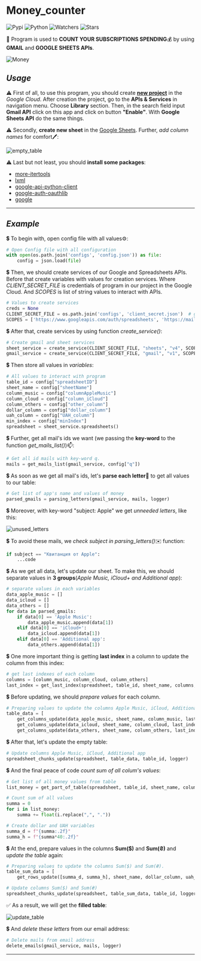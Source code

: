 # Money_counter
![Pypi](https://img.shields.io/pypi/v/google?color=orange&style=plastic)
![Python](https://img.shields.io/pypi/pyversions/google_auth_oauthlib?color=gree&style=plastic)
![Watchers](https://img.shields.io/github/watchers/Kalinka5/Money_counter?style=social)
![Stars](https://img.shields.io/github/stars/Kalinka5/Money_counter?style=social)

:gem: Program is used to **COUNT YOUR SUBSCRIPTIONS SPENDING**:moneybag: by using **GMAIL** and **GOOGLE SHEETS APIs**.

![Money](https://user-images.githubusercontent.com/106172806/216789011-9b0dc0f5-700c-4c66-a1a3-4393c1f24cd0.gif)

## *Usage*
:warning: First of all, to use this program, you should create [**new project**](https://console.cloud.google.com/projectcreate?previousPage=%2Fwelcome%3Fproject%3Dmoneycounter-376608%26authuser%3D1&organizationId=0&authuser=1) in the *Google Cloud*. After creation the project, go to the **APIs & Services** in navigation menu. Choose **Library** section. Then, in the search field input **Gmail API** click on this app and click on button **"Enable"**. With **Google Sheets API** do the same things.

:warning: Secondly, **create new sheet** in the [Google Sheets](https://www.google.com/sheets/about/). Further, *add column names* for comfort:pen::

![empty_table](https://user-images.githubusercontent.com/106172806/216630610-f76a5e5d-854c-441a-b7a2-b1249701e887.jpg)

:warning: Last but not least, you should **install some packages**:
+ [more-itertools](https://pypi.org/project/more-itertools/)
+ [lxml](https://pypi.org/project/lxml/)
+ [google-api-python-client](https://pypi.org/project/google-api-python-client/)
+ [google-auth-oauthlib](https://pypi.org/project/google-auth-oauthlib/)
+ [google](https://pypi.org/project/google/)
___

## *Example*
:heavy_dollar_sign: To begin with, open config file with all values:gear::
```python
# Open Config file with all configuration
with open(os.path.join('configs', 'config.json')) as file:
    config = json.load(file)
```

:heavy_dollar_sign: Then, we should create services of our Google and Spreadsheets APIs. Before that create variables with values for creation services. Where *CLIENT_SECRET_FILE* is credentials of program in our project in the Google Cloud. And *SCOPES* is list of string values to interact with APIs.
```python
# Values to create services
creds = None
CLIENT_SECRET_FILE = os.path.join('configs', 'client_secret.json')  # get file path
SCOPES = ['https://www.googleapis.com/auth/spreadsheets', 'https://mail.google.com/']
```

:heavy_dollar_sign: After that, create services by using function *create_service()*:
```python
# Create gmail and sheet services
sheet_service = create_service(CLIENT_SECRET_FILE, "sheets", "v4", SCOPES, config["gmail"], logger)
gmail_service = create_service(CLIENT_SECRET_FILE, "gmail", "v1", SCOPES, config["gmail"], logger)
```

:heavy_dollar_sign: Then store all values in *variables*:
```python
# All values to interact with program
table_id = config["spreadsheetID"]
sheet_name = config["sheetName"]
column_music = config["columnAppleMusic"]
column_cloud = config["column_iCloud"]
column_others = config["other_column"]
dollar_column = config["dollar_column"]
uah_column = config["UAH_column"]
min_index = config["minIndex"]
spreadsheet = sheet_service.spreadsheets()
```

:heavy_dollar_sign: Further, get all mail's ids we want (we passing the **key-word** to the function *get_mails_list()*):mailbox::
```python
# Get all id mails with key-word q.
mails = get_mails_list(gmail_service, config["q"])
```

:heavy_dollar_sign: As soon as we get all mail's ids, let's **parse each letter**:email: to get all values to our table:
```python
# Get list of app's name and values of money
parsed_gmails = parsing_letters(gmail_service, mails, logger)
```
:heavy_dollar_sign: Moreover, with key-word "subject: Apple" we get *unneeded letters*, like this:

![unused_letters](https://user-images.githubusercontent.com/106172806/216625105-102cf723-a1d7-40b1-9281-d923cc7347fe.jpg)

:heavy_dollar_sign: To avoid these mails, we *check subject in parsing_letters()*:envelope: function:
```python
if subject == "Квитанция от Apple":
    ...code
```

:heavy_dollar_sign: As we get all data, let's update our sheet. To make this, we should separate values in **3 groups**(*Apple Music, iCloud+ and Additional app*):
```python
# separate values in each variables
data_apple_music = []
data_icloud = []
data_others = []
for data in parsed_gmails:
    if data[0] == 'Apple Music':
        data_apple_music.append(data[1])
    elif data[0] == 'iCloud+':
        data_icloud.append(data[1])
    elif data[0] == 'Additional app':
        data_others.append(data[1])
```

:heavy_dollar_sign: One more important thing is getting **last index** in a column to update the column from this index:
```python
# get last indexes of each column
columns = [column_music, column_cloud, column_others]
last_index = get_last_index(spreadsheet, table_id, sheet_name, columns, min_index)
```

:heavy_dollar_sign: Before updating, we should *prepare values* for each column.
```python
# Preparing values to update the columns Apple Music, iCloud, Additional app.
table_data = [
    get_columns_update(data_apple_music, sheet_name, column_music, last_index[0], len(data_apple_music) + 1),
    get_columns_update(data_icloud, sheet_name, column_cloud, last_index[1], len(data_apple_music) + 1),
    get_columns_update(data_others, sheet_name, column_others, last_index[2], len(data_apple_music) + 1)]
```

:heavy_dollar_sign: After that, let's update the empty table:
```python
# Update columns Apple Music, iCloud, Additional app
spreadsheet_chunks_update(spreadsheet, table_data, table_id, logger)
```
:heavy_dollar_sign: And the final peace of code *count sum of all colum's values*:
```python
# Get list of all money values from table
list_money = get_part_of_table(spreadsheet, table_id, sheet_name, column_music, column_others, min_index, 18)

# Count sum of all values
summa = 0
for i in list_money:
    summa += float(i.replace(",", "."))

# Create dollar and UAH variables
summa_d = f"{summa:.2f}"
summa_h = f"{summa*40:.2f}"
```

:heavy_dollar_sign: At the end, prepare values in the columns **Sum($)** and **Sum(₴)** and *update the table* again:
```python
# Preparing values to update the columns Sum($) and Sum(₴).
table_sum_data = [
    get_rows_update([summa_d, summa_h], sheet_name, dollar_column, uah_column, min_index)]

# Update columns Sum($) and Sum(₴)
spreadsheet_chunks_update(spreadsheet, table_sum_data, table_id, logger)
```

:white_check_mark: As a result, we will get the **filled table**:

![update_table](https://user-images.githubusercontent.com/106172806/216629752-01a516ad-d76c-40d9-8096-91c0c16dfa5d.jpg)

:heavy_dollar_sign: And *delete these letters* from our email address:
```python
# Delete mails from email address
delete_emails(gmail_service, mails, logger)
```
___
